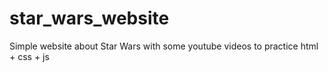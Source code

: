 # star_wars_website
Simple website about Star Wars with some youtube videos to practice html + css + js
